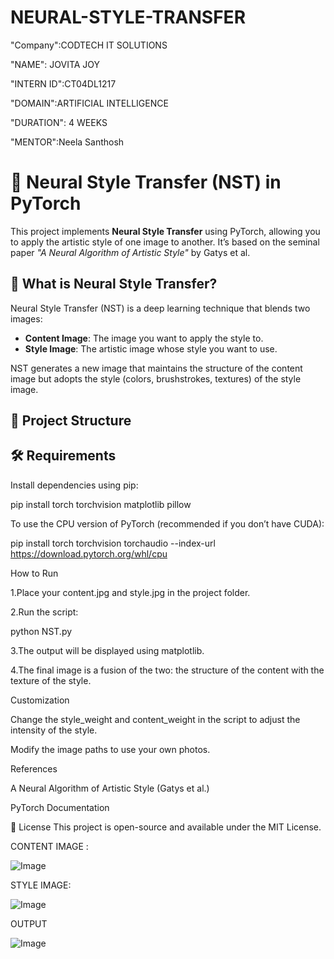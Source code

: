# NEURAL-STYLE-TRANSFER
"Company":CODTECH IT SOLUTIONS

"NAME": JOVITA JOY

"INTERN ID":CT04DL1217

"DOMAIN":ARTIFICIAL INTELLIGENCE

"DURATION": 4 WEEKS

"MENTOR":Neela Santhosh


# 🎨 Neural Style Transfer (NST) in PyTorch

This project implements **Neural Style Transfer** using PyTorch, allowing you to apply the artistic style of one image to another. It’s based on the seminal paper *"A Neural Algorithm of Artistic Style"* by Gatys et al.



## 🧠 What is Neural Style Transfer?

Neural Style Transfer (NST) is a deep learning technique that blends two images:
- **Content Image**: The image you want to apply the style to.
- **Style Image**: The artistic image whose style you want to use.

NST generates a new image that maintains the structure of the content image but adopts the style (colors, brushstrokes, textures) of the style image.



## 📁 Project Structure







## 🛠️ Requirements

Install dependencies using pip:

pip install torch torchvision matplotlib pillow

To use the CPU version of PyTorch (recommended if you don’t have CUDA):

pip install torch torchvision torchaudio --index-url https://download.pytorch.org/whl/cpu

How to Run

1.Place your content.jpg and style.jpg in the project folder.

2.Run the script:

python NST.py

3.The output will be displayed using matplotlib.

4.The final image is a fusion of the two: the structure of the content with the texture of the style.

Customization

Change the style_weight and content_weight in the script to adjust the intensity of the style.

Modify the image paths to use your own photos.

References

A Neural Algorithm of Artistic Style (Gatys et al.)

PyTorch Documentation

📄 License
This project is open-source and available under the MIT License.

CONTENT IMAGE :

![Image](https://github.com/user-attachments/assets/95851ad3-0e27-4931-8342-b0c266729bb5)

STYLE IMAGE:

![Image](https://github.com/user-attachments/assets/8c16d7a5-9694-4ec7-8ca2-fb33c5412c3f)

OUTPUT

![Image](https://github.com/user-attachments/assets/99269b50-4d91-4e87-b152-2ede0f9aafa3)


